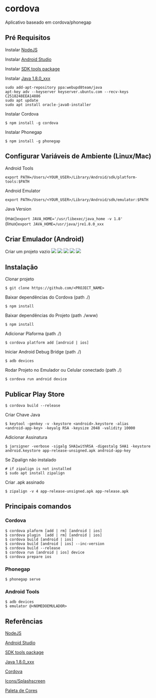 # cordova

Aplicativo baseado em cordova/phonegap   

## Pré Requisitos
Instalar
[NodeJS](https://nodejs.org/en/)

Instalar [Android Studio](https://developer.android.com/studio/install) 

Instalar [SDK tools package](https://developer.android.com/studio/#downloads)

Instalar [Java 1.8.0_xxx](https://www.oracle.com/technetwork/java/javase/downloads/jre8-downloads-2133155.html)

```
sudo add-apt-repository ppa:webupd8team/java
apt-key adv --keyserver keyserver.ubuntu.com --recv-keys C2518248EEA14886
sudo apt update
sudo apt install oracle-java8-installer
```

Instalar Cordova 
```node
$ npm install -g cordova 
```

Instalar Phonegap 
```node
$ npm install -g phonegap
```

## Configurar Variáveis de Ambiente (Linux/Mac)
Android Tools

```export PATH=/Users/<YOUR_USER>/Library/Android/sdk/platform-tools:$PATH```

Android Emulator

```export PATH=/Users/<YOUR_USER>/Library/Android/sdk/emulator:$PATH```

Java Version

(mac)```export JAVA_HOME='/usr/libexec/java_home -v 1.8' ```  
(linux)```export JAVA_HOME=/usr/java/jre1.8.0_xxx```

## Criar Emulador (Android)
Criar um projeto vazio
![](https://i2.wp.com/www.rafaeltoledo.net/wp-content/uploads/2016/12/android-studio-2.png?resize=768%2C424)
![](https://i0.wp.com/www.rafaeltoledo.net/wp-content/uploads/2016/12/avd-button.png?w=302)
![](https://i2.wp.com/www.rafaeltoledo.net/wp-content/uploads/2016/12/avd-manager.png?resize=768%2C337)
![](https://i2.wp.com/www.rafaeltoledo.net/wp-content/uploads/2016/12/image-select.png?resize=768%2C584)
![](https://i1.wp.com/www.rafaeltoledo.net/wp-content/uploads/2016/12/play.png?resize=220%2C91)


## Instalação
Clonar projeto 
```git
$ git clone https://github.com/<PROJECT_NAME> 
```

Baixar dependências do Cordova (path ./)
```node 
$ npm install 
```

Baixar dependências do Projeto (path ./www) 
```node
$ npm install
```

Adicionar Plaforma (path ./) 
```cordova
$ cordova platform add [android | ios] 
```
Iniciar Android Debug Bridge (path ./) 
```cordova
$ adb devices
```

Rodar Projeto no Emulador ou Celular conectado  (path ./) 
```cordova
$ cordova run android device
```

## Publicar Play Store
```
$ cordova build --release
```

Criar Chave Java
```
$ keytool -genkey -v -keystore <android>.keystore -alias 
<android-app-key> -keyalg RSA -keysize 2048 -validity 10000
```

Adicionar Assinatura
```
$ jarsigner -verbose -sigalg SHA1withRSA -digestalg SHA1 -keystore android.keystore app-release-unsigned.apk android-app-key
```

Se Zipalign não instalado
```
# if zipalign is not installed
$ sudo apt install zipalign
```

Criar .apk assinado
```
$ zipalign -v 4 app-release-unsigned.apk app-release.apk
```

## Principais comandos
### Cordova
```cordova
$ cordova plaform [add | rm] [android | ios]
$ cordova plugin  [add | rm] [android | ios]
$ cordova build [android | ios]
$ cordova build [android | ios] --inc-version
$ cordova build --release
$ cordova run [android | ios] device
$ cordova prepare ios

```

### Phonegap
```phonegap
$ phonegap serve
```
### Android Tools
```
$ adb devices
$ emulator @<NOMEDOEMULADOR>
```

## Referências
[NodeJS](https://nodejs.org/en/)

[Android Studio](https://developer.android.com/studio/install)

[SDK tools package](https://developer.android.com/studio/#downloads)

[Java 1.8.0_xxx](https://www.oracle.com/technetwork/java/javase/downloads/jre8-downloads-2133155.html)

[Cordova](https://cordova.apache.org/)

[Icons/Splashscreen](https://www.resource-generator.com/)

[Paleta de Cores](http://mcg.mbitson.com/#!?mcgpalette0=%233f51b5)
